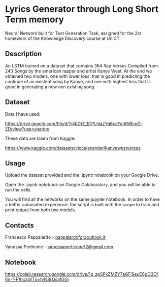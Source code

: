 # Lyrics Generator through Long Short Term memory
Neural Network built for Text Generation Task, assigned for the 2st homework of the Knowledge Discovery course at UniCT

## Description

An LSTM trained on a dataset that contains 364 Rap Verses Compiled from 243 Songs by the american rapper and artist Kanye West.
At the end we obtained two models, one with lower loss, that is good in predicting the continue of an existent song by Kanye, and one with highest loss that is good in generating a new non existing song.


## Dataset
Data I have used:

https://drive.google.com/file/d/1r4bDtZ_1CPLhlazYq6ccYolAN9cpG-ZD/view?usp=sharing

These data are taken from Kaggle:

https://www.kaggle.com/datasets/viccalexander/kanyewestverses


## Usage

Upload the dataset provided and the .ipynb notebook on your Google Drive.

Open the .ipynb notebook on Google Colaboratory, and you will be able to run the cells.

You will find all the networks on the same jupyter notebook. In order to have a better automated experience, the script is built with the scope to train and print output from both two models.

## Contacts
Francesco Pappalardo - pappalardofg@outlook.it

Vanessa Perticone - vanessaperticone12@gmail.com

## Notebook
https://colab.research.google.com/drive/1q_zpSPkZMZY7aGFjSeuE6gO3O16n-f-P#scrollTo=fvN8rQsafGGj

